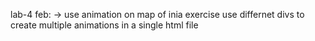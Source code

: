 lab-4 feb: -> use animation on map of inia exercise
use differnet divs to create multiple animations in a single html file
